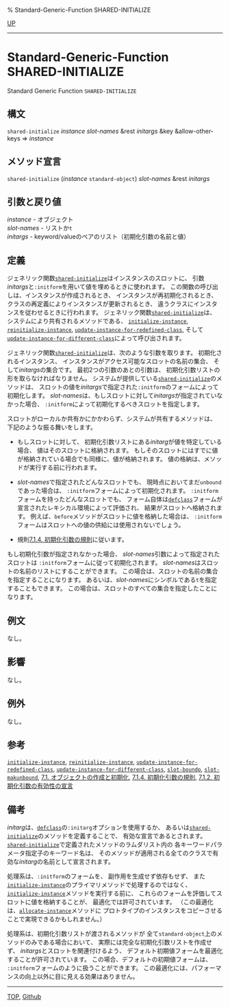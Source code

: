 % Standard-Generic-Function SHARED-INITIALIZE

[UP](7.7.html)  

---

# Standard-Generic-Function SHARED-INITIALIZE


Standard Generic Function `SHARED-INITIALIZE`


## 構文

`shared-initialize` *instance* *slot-names*
&rest *initargs* &key &allow-other-keys
=> *instance*


## メソッド宣言

`shared-initialize` (*instance* `standard-object`) *slot-names* &rest *initargs*


## 引数と戻り値

*instance* - オブジェクト  
*slot-names* - リストか`t`  
*initargs* - keyword/valueのペアのリスト（初期化引数の名前と値）


## 定義

ジェネリック関数[`shared-initialize`](7.7.shared-initialize.html)はインスタンスのスロットに、
引数*initargs*と`:initform`を用いて値を埋めるときに使われます。
この関数の呼び出しは、インスタンスが作成されるとき、
インスタンスが再初期化されるとき、
クラスの再定義によりインスタンスが更新されるとき、
違うクラスにインスタンスを従わせるときに行われます。
ジェネリック関数[`shared-initialize`](7.7.shared-initialize.html)は、
システムにより共有されるメソッドである、
[`initialize-instance`](7.7.initialize-instance.html), [`reinitialize-instance`](7.7.reinitialize-instance.html),
[`update-instance-for-redefined-class`](7.7.update-instance-for-redefined-class.html),
そして[`update-instance-for-different-class`](7.7.update-instance-for-different-class.html)によって呼び出されます。

ジェネリック関数[`shared-initialize`](7.7.shared-initialize.html)は、次のような引数を取ります。
初期化されるインスタンス、
インスタンスがアクセス可能なスロットの名前の集合、
そして*initargs*の集合です。
最初2つの引数のあとの引数は、
初期化引数リストの形を取らなければなりません。
システムが提供している[`shared-initialize`](7.7.shared-initialize.html)のメソッドは、
スロットの値を*initargs*で指定された`:initform`のフォームによって初期化します。
*slot-names*は、もしスロットに対して*initargs*が指定されていなかった場合、
`:initform`によって初期化するべきスロットを指定します。

スロットがローカルか共有かにかかわらず、システムが共有するメソッドは、
下記のような振る舞いをします。

- もしスロットに対して、
初期化引数リストにある*initarg*が値を特定している場合、
値はそのスロットに格納されます。
もしそのスロットにはすでに値が格納されている場合でも同様に、値が格納されます。
値の格納は、メソッドが実行する前に行われます。

- *slot-names*で指定されたどんなスロットでも、
現時点においてまだ`unbound`であった場合は、
`:initform`フォームによって初期化されます。
`:initform`フォームを持ったどんなスロットでも、
フォーム自体は[`defclass`](7.7.defclass.html)フォームが宣言されたレキシカル環境によって評価され、
結果がスロットへ格納されます。
例えば、`before`メソッドがスロットに値を格納した場合は、
`:initform`フォームはスロットへの値の供給には使用されないでしょう。

- 規則[7.1.4. 初期化引数の規則](7.1.4.html)に従います。

もし初期化引数が指定されなかった場合、
*slot-names*引数によって指定されたスロットは
`:initform`フォームに従って初期化されます。
*slot-names*はスロットの名前のリストにすることができます。
この場合は、スロットの名前の集合を指定することになります。
あるいは、*slot-names*にシンボルである`t`を指定することもできます。
この場合は、スロットのすべての集合を指定したことになります。


## 例文

なし。


## 影響

なし。


## 例外

なし。


## 参考

[`initialize-instance`](7.7.initialize-instance.html),
[`reinitialize-instance`](7.7.reinitialize-instance.html),
[`update-instance-for-redefined-class`](7.7.update-instance-for-redefined-class.html),
[`update-instance-for-different-class`](7.7.update-instance-for-different-class.html),
[`slot-boundp`](7.7.slot-boundp.html),
[`slot-makunbound`](7.7.slot-makunbound.html),
[7.1. オブジェクトの作成と初期化](7.1.html),
[7.1.4. 初期化引数の規則](7.1.4.html),
[7.1.2. 初期化引数の有効性の宣言](7.1.2.html)


## 備考

*initarg*は、[`defclass`](7.7.defclass.html)の`:initarg`オプションを使用するか、
あるいは[`shared-initialize`](7.7.shared-initialize.html)のメソッドを定義することで、
有効な宣言であるとされます。
[`shared-initialize`](7.7.shared-initialize.html)で定義されたメソッドのラムダリスト内の
各キーワードパラメータ指定子のキーワード名は、
そのメソッドが適用される全てのクラスで有効な*initarg*の名前として宣言されます。

処理系は、`:initform`のフォームを、
副作用を生成せず依存もせず、
また[`initialize-instance`](7.7.initialize-instance.html)のプライマリメソッドで処理するのではなく、
[`initialize-instance`](7.7.initialize-instance.html)メソッドを実行する前に、
これらのフォームを評価してスロットに値を格納することが、
最適化では許可されています。
（この最適化は、[`allocate-instance`](7.7.allocate-instance.html)メソッドに
プロトタイプのインスタンスをコピーさせることで実現できるかもしれません。）

処理系は、初期化引数リストが渡されるメソッドが
全て`standard-object`上のメソッドのみである場合において、
実際には完全な初期化引数リストを作成せず、
*initargs*とスロットを関連付けるよう、
デフォルト初期値フォームを最適化することが許可されています。
この場合、デフォルトの初期値フォームは、
`:initform`フォームのように扱うことができます。
この最適化には、パフォーマンスの向上以外に目に見える効果はありません。


---
[TOP](index.html),  [Github](https://github.com/nptcl/npt-japanese)

